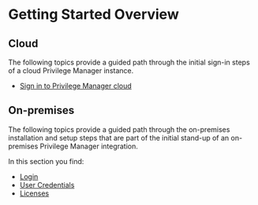 [title]: # (Getting Started)
[tags]: # (initial login)
[priority]: # (1500)
# Getting Started Overview

## Cloud

The following topics provide a guided path through the initial sign-in steps of a cloud Privilege Manager instance.

* [Sign in to Privilege Manager cloud](cloud-init.md)

## On-premises

The following topics provide a guided path through the on-premises installation and setup steps that are part of the initial stand-up of an on-premises Privilege Manager integration.

In this section you find:

* [Login](login.md)
* [User Credentials](user-cred.md)
* [Licenses](licenses.md)
